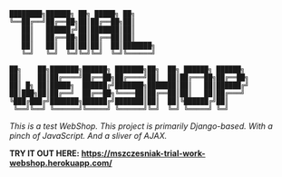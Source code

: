```
████████╗██████╗ ██╗ █████╗ ██╗     
╚══██╔══╝██╔══██╗██║██╔══██╗██║     
   ██║   ██████╔╝██║███████║██║     
   ██║   ██╔══██╗██║██╔══██║██║     
   ██║   ██║  ██║██║██║  ██║███████╗
   ╚═╝   ╚═╝  ╚═╝╚═╝╚═╝  ╚═╝╚══════╝
                                    
██╗    ██╗███████╗██████╗ ███████╗██╗  ██╗ ██████╗ ██████╗ 
██║    ██║██╔════╝██╔══██╗██╔════╝██║  ██║██╔═══██╗██╔══██╗
██║ █╗ ██║█████╗  ██████╔╝███████╗███████║██║   ██║██████╔╝
██║███╗██║██╔══╝  ██╔══██╗╚════██║██╔══██║██║   ██║██╔═══╝ 
╚███╔███╔╝███████╗██████╔╝███████║██║  ██║╚██████╔╝██║     
 ╚══╝╚══╝ ╚══════╝╚═════╝ ╚══════╝╚═╝  ╚═╝ ╚═════╝ ╚═╝     
```                                                          

*This is a test WebShop.
This project is primarily Django-based.
With a pinch of JavaScript.
And a sliver of AJAX.*

**TRY IT OUT HERE: https://mszczesniak-trial-work-webshop.herokuapp.com/**

